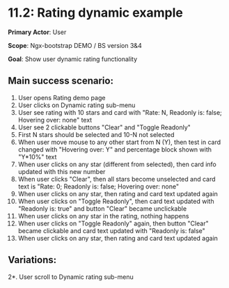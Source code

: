 11.2: Rating dynamic example
============================
**Primary Actor**: User

**Scope**: Ngx-bootstrap DEMO / BS version 3&4

**Goal**: Show user dynamic rating functionality

Main success scenario:
----------------------
1. User opens Rating demo page
2. User clicks on Dynamic rating sub-menu
3. User see rating with 10 stars and card with "Rate: N, Readonly is: false;  Hovering over: none" text
4. User see 2 clickable buttons "Clear" and "Toggle Readonly"
5. First N stars should be selected and 10-N not selected
6. When user move mouse to any other start from N (Y), then test in card changed with "Hovering over: Y" and percentage block shown with "Y*10%" text
7. When user clicks on any star (different from selected), then card info updated with this new number
8. When user clicks "Clear", then all stars become unselected and card text is "Rate: 0;  Readonly is: false;  Hovering over: none"
9. When user clicks on any star, then rating and card text updated again
10. When user clicks on "Toggle Readonly", then card text updated with "Readonly is: true" and button "Clear" became unclickable
11. When user clicks on any star in the rating, nothing happens
12. When user clicks on "Toggle Readonly" again, then button "Clear" became clickable and card text updated with "Readonly is: false"
13. When user clicks on any star, then rating and card text updated again


Variations:
-----------
2*. User scroll to Dynamic rating sub-menu

